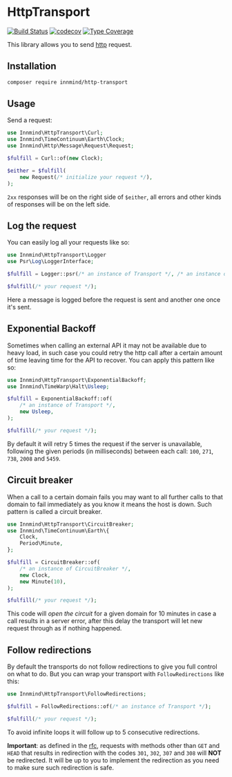 # HttpTransport

[![Build Status](https://github.com/innmind/httptransport/workflows/CI/badge.svg?branch=master)](https://github.com/innmind/httptransport/actions?query=workflow%3ACI)
[![codecov](https://codecov.io/gh/innmind/httptransport/branch/develop/graph/badge.svg)](https://codecov.io/gh/innmind/httptransport)
[![Type Coverage](https://shepherd.dev/github/innmind/httptransport/coverage.svg)](https://shepherd.dev/github/innmind/httptransport)

This library allows you to send [http](https://packagist.org/packages/innmind/http) request.

## Installation

```sh
composer require innmind/http-transport
```

## Usage

Send a request:

```php
use Innmind\HttpTransport\Curl;
use Innmind\TimeContinuum\Earth\Clock;
use Innmind\Http\Message\Request\Request;

$fulfill = Curl::of(new Clock);

$either = $fulfill(
    new Request(/* initialize your request */),
);
```

`2xx` responses will be on the right side of `$either`, all errors and other kinds of responses will be on the left side.

## Log the request

You can easily log all your requests like so:

```php
use Innmind\HttpTransport\Logger
use Psr\Log\LoggerInterface;

$fulfill = Logger::psr(/* an instance of Transport */, /* an instance of LoggerInterface */)

$fulfill(/* your request */);
```

Here a message is logged before the request is sent and another one once it's sent.

## Exponential Backoff

Sometimes when calling an external API it may not be available due to heavy load, in such case you could retry the http call after a certain amount of time leaving time for the API to recover. You can apply this pattern like so:

```php
use Innmind\HttpTransport\ExponentialBackoff;
use Innmind\TimeWarp\Halt\Usleep;

$fulfill = ExponentialBackoff::of(
    /* an instance of Transport */,
    new Usleep,
);

$fulfill(/* your request */);
```

By default it will retry 5 times the request if the server is unavailable, following the given periods (in milliseconds) between each call: `100`, `271`, `738`, `2008` and `5459`.

## Circuit breaker

When a call to a certain domain fails you may want to all further calls to that domain to fail immediately as you know it means the host is down. Such pattern is called a circuit breaker.

```php
use Innmind\HttpTransport\CircuitBreaker;
use Innmind\TimeContinuum\Earth\{
    Clock,
    Period\Minute,
};

$fulfill = CircuitBreaker::of(
    /* an instance of CircuitBreaker */,
    new Clock,
    new Minute(10),
);

$fulfill(/* your request */);
```

This code will _open the circuit_ for a given domain for 10 minutes in case a call results in a server error, after this delay the transport will let new request through as if nothing happened.

## Follow redirections

By default the transports do not follow redirections to give you full control on what to do. But you can wrap your transport with `FollowRedirections` like this:

```php
use Innmind\HttpTransport\FollowRedirections;

$fulfill = FollowRedirections::of(/* an instance of Transport */);

$fulfill(/* your request */);
```

To avoid infinite loops it will follow up to 5 consecutive redirections.

**Important**: as defined in the [rfc](https://datatracker.ietf.org/doc/html/rfc2616/#section-10.3.2), requests with methods other than `GET` and `HEAD` that results in redirection with the codes `301`, `302`, `307` and `308` will **NOT** be redirected. It will be up to you to implement the redirection as you need to make sure such redirection is safe.
